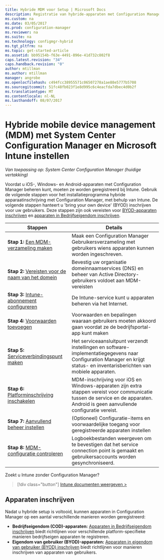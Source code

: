 ```yaml
---
title: Hybride MDM voor Setup | Microsoft Docs
description: Registratie van hybride-apparaten met Configuration Manager en Intune instellen.
ms.custom: na
ms.date: 03/05/2017
ms.prod: configuration-manager
ms.reviewer: na
ms.suite: na
ms.technology: configmgr-hybrid
ms.tgt_pltfrm: na
ms.topic: get-started-article
ms.assetid: bb95154b-f63e-4491-896e-41d732c802f8
caps.latest.revision: "34"
caps.handback.revision: "0"
author: mtillman
ms.author: mtillman
manager: angrobe
ms.openlocfilehash: c494fcc38955571c06507278a1ae88e5777b5708
ms.sourcegitcommit: 51fc48fb023f1e8d995c6c4eacfda7dbec4d0b2f
ms.translationtype: MT
ms.contentlocale: nl-NL
ms.lasthandoff: 08/07/2017
---
```

# <a name="setup-hybrid-mobile-device-management-mdm-with-system-center-configuration-manager-and-microsoft-intune"></a>Hybride mobile device management (MDM) met System Center Configuration Manager en Microsoft Intune instellen

*Van toepassing op: System Center Configuration Manager (huidige vertakking)*


Voordat u iOS-, Windows- en Android-apparaten met Configuration Manager beheren kunt, moeten ze worden geregistreerd bij Intune. Gebruik de volgende stappen voor het installatieprogramma hybride apparaatinschrijving met Configuration Manager, met behulp van Intune. De volgende stappen hanteert u 'bring your own device' (BYOD) inschrijven voor uw gebruikers. Deze stappen zijn ook vereisten voor [BYOD-apparaten inschrijven](enroll-hybrid-ios-mac.md) en [apparaten in Bedrijfseigendom inschrijven](enroll-company-owned-devices.md).

 |Stappen|Details|  
 |-----------|-------------|  
 |**Stap 1:** [Een MDM-verzameling maken](create-mdm-collection.md)|Maak een Configuration Manager Gebruikersverzameling met gebruikers wiens apparaten kunnen worden ingeschreven.|  
 |**Stap 2:** [Vereisten voor de naam van het domein](confirm-dns.md)|Bevestig uw organisatie domeinnaamservices (DNS) en beheer van Active Directory-gebruikers voldoet aan MDM-vereisten|
 |**Stap 3:** [Intune-abonnement configureren](configure-intune-subscription.md)|De Intune-service kunt u apparaten beheren via het Internet.|  
 |**Stap 4:** [Voorwaarden toevoegen](terms-and-conditions.md)| Voorwaarden en bepalingen waaraan gebruikers moeten akkoord gaan voordat ze de bedrijfsportal-app kunt maken|
 |**Stap 5:** [Serviceverbindingspunt maken](create-service-connection-point.md)|Het serviceaansluitpunt verzendt instellingen en software-implementatiegegevens naar Configuration Manager en krijgt status- en inventarisberichten van mobiele apparaten. |  
 |**Stap 6:** [Platforminschrijving inschakelen](enable-platform-enrollment.md)|MDM-inschrijving voor iOS en Windows-apparaten zijn extra stappen vereist voor communicatie tussen de service en de apparaten. Android is geen aanvullende configuratie vereist.|  
 |**Stap 7:** [Aanvullend beheer instellen](set-up-additional-management.md)|(Optioneel) Configuratie-items en voorwaardelijke toegang voor geregistreerde apparaten instellen|
 |**Stap 8:** [MDM-configuratie controleren](verify-mdm-configuration.md)|Logboekbestanden weergeven om te bevestigen dat het service connection point is gemaakt en gebruikersaccounts worden gesynchroniseerd.|

Zoekt u Intune zonder Configuration Manager?
> [!div class="button"]
[Intune documenten weergeven >](https://docs.microsoft.com/intune/deploy-use/enroll-devices-in-microsoft-intune)


## <a name="enroll-devices"></a>Apparaten inschrijven
Nadat u hybride setup is voltooid, kunnen apparaten in Configuration Manager op een aantal verschillende manieren worden geregistreerd:
- **Bedrijfseigendom (COD)-apparaten:** [Apparaten in Bedrijfseigendom inschrijven](enroll-company-owned-devices.md) biedt richtlijnen voor verschillende platform-specifieke manieren bedrijfseigen apparaten te registreren.
- **Eigendom van gebruiker (BYOD)-apparaten:** [Apparaten in eigendom van gebruiker (BYOD) inschrijven](enroll-hybrid-ios-mac.md) biedt richtlijnen voor manieren inschrijven van apparaten van gebruikers.
